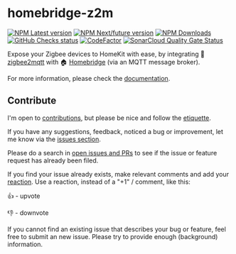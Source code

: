 # homebridge-z2m

[![NPM Latest version](https://flat.badgen.net/npm/v/homebridge-z2m/latest?icon=npm&label=%40latest&color=blue)](https://www.npmjs.com/package/homebridge-z2m/v/latest)
[![NPM Next/future version](https://flat.badgen.net/npm/v/homebridge-z2m/next?icon=npm&label=%40next&color=orange)](https://www.npmjs.com/package/homebridge-z2m/v/next)
[![NPM Downloads](https://flat.badgen.net/npm/dt/homebridge-z2m/?icon=npm&color=blue)](https://www.npmjs.com/package/homebridge-z2m)
[![GitHub Checks status](https://flat.badgen.net/github/checks/itavero/homebridge-z2m?icon=github)](https://github.com/itavero/homebridge-z2m)
[![CodeFactor](https://www.codefactor.io/repository/github/itavero/homebridge-z2m/badge?style=flat-square)](https://www.codefactor.io/repository/github/itavero/homebridge-z2m)
[![SonarCloud Quality Gate Status](https://sonarcloud.io/api/project_badges/measure?project=itavero_homebridge-z2m&metric=alert_status)](https://sonarcloud.io/dashboard?id=itavero_homebridge-z2m)

Expose your Zigbee devices to HomeKit with ease, by integrating 🐝 [zigbee2mqtt](https://www.zigbee2mqtt.io/) with 🏠 [Homebridge](https://homebridge.io/) (via an MQTT message broker).

For more information, please check the [documentation](https://arno.dev/homebridge-z2m/).

## Contribute
I'm open to [contributions](https://opensource.guide/how-to-contribute/), but please be nice and follow the [etiquette](https://github.com/kossnocorp/etiquette/blob/master/README.md).

If you have any suggestions, feedback, noticed a bug or improvement, let me know via the [issues section](http://github.com/itavero/homebridge-z2m/issues).

Please do a search in [open issues and PRs](https://github.com/itavero/homebridge-z2m/issues?q=is%3Aopen) to see if the issue or feature request has already been filed.

If you find your issue already exists, make relevant comments and add your [reaction](https://github.com/blog/2119-add-reactions-to-pull-requests-issues-and-comments). Use a reaction, instead of a "+1" / comment, like this:

👍 - upvote

👎 - downvote

If you cannot find an existing issue that describes your bug or feature, feel free to submit an new issue.
Please try to provide enough (background) information.